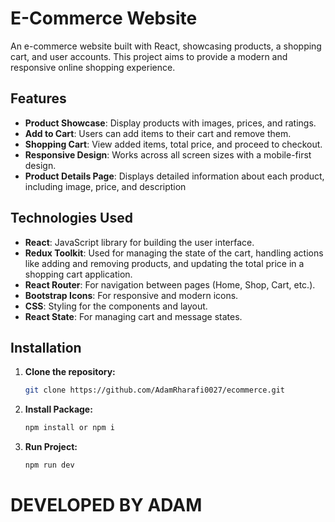 # E-Commerce Website

An e-commerce website built with React, showcasing products, a shopping cart, and user accounts. This project aims to provide a modern and responsive online shopping experience.

## Features

- **Product Showcase**: Display products with images, prices, and ratings.
- **Add to Cart**: Users can add items to their cart and remove them.
- **Shopping Cart**: View added items, total price, and proceed to checkout.
- **Responsive Design**: Works across all screen sizes with a mobile-first design.
- **Product Details Page**: Displays detailed information about each product, including image, price, and description

## Technologies Used

- **React**: JavaScript library for building the user interface.
- **Redux Toolkit**: Used for managing the state of the cart, handling actions like adding and removing products, and updating the total price in a shopping cart application.
- **React Router**: For navigation between pages (Home, Shop, Cart, etc.).
- **Bootstrap Icons**: For responsive and modern icons.
- **CSS**: Styling for the components and layout.
- **React State**: For managing cart and message states.

## Installation

1. **Clone the repository:**
   ```bash
   git clone https://github.com/AdamRharafi0027/ecommerce.git
   ```
2. **Install Package:**
   ```bash
   npm install or npm i
   ```
3. **Run Project:**
   ```bash
   npm run dev
   ```

# DEVELOPED BY ADAM
